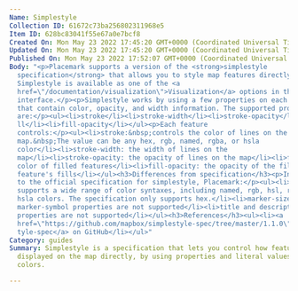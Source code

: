 ```yaml
---
Name: Simplestyle
Collection ID: 61672c73ba256802311968e5
Item ID: 628bc83041f55e67a0e7bcf8
Created On: Mon May 23 2022 17:45:20 GMT+0000 (Coordinated Universal Time)
Updated On: Mon May 23 2022 17:45:20 GMT+0000 (Coordinated Universal Time)
Published On: Mon May 23 2022 17:52:07 GMT+0000 (Coordinated Universal Time)
Body: "<p>Placemark supports a version of the <strong>simplestyle
  specification</strong> that allows you to style map features directly.
  Simplestyle is available as one of the <a
  href=\"/documentation/visualization\">Visualization</a> options in the map
  interface.</p><p>Simplestyle works by using a few properties on each feature
  that contain color, opacity, and width information. The supported properties
  are:</p><ul><li>stroke</li><li>stroke-width</li><li>stroke-opacity</li><li>fi\
  ll</li><li>fill-opacity</li></ul><p>Each feature
  controls:</p><ul><li>stroke:&nbsp;controls the color of lines on the
  map.&nbsp;The value can be any hex, rgb, named, rgba, or hsla
  color</li><li>stroke-width: the width of lines on the
  map</li><li>stroke-opacity: the opacity of lines on the map</li><li>fill: the
  color of filled features</li><li>fill-opacity: the opacity of the filled
  feature's fills</li></ul><h3>Differences from specification</h3><p>In contrast
  to the official specification for simplestyle, Placemark:</p><ul><li>Placemark
  supports a wide range of color syntaxes, including named, rgb, hsl, rgba and
  hsla colors. The specification only supports hex.</li><li>marker-size and
  marker-symbol properties are not supported</li><li>title and description
  properties are not supported</li></ul><h3>References</h3><ul><li><a
  href=\"https://github.com/mapbox/simplestyle-spec/tree/master/1.1.0\">simples\
  tyle-spec</a> on GitHub</li></ul>"
Category: guides
Summary: Simplestyle is a specification that lets you control how features are
  displayed on the map directly, by using properties and literal values for
  colors.

---
```

